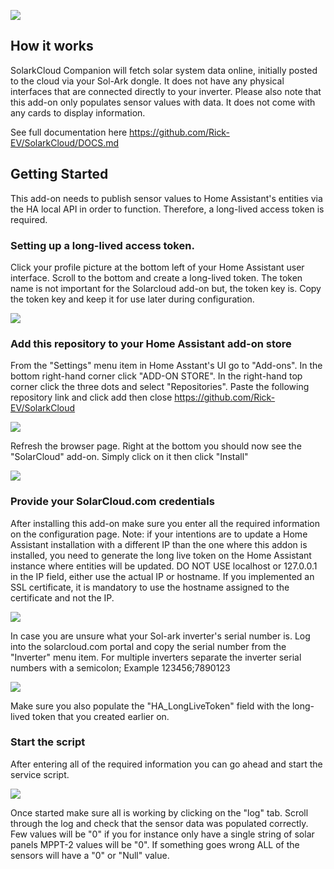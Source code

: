 
![](https://github.com/Rick-EV/SolarkCloud/logo.png)

## How it works
SolarkCloud Companion will fetch solar system data online, initially posted to the cloud via your Sol-Ark dongle. It does not have any physical interfaces that are connected directly to your inverter. 
Please also note that this add-on only populates sensor values with data. It does not come with any cards to display information.

See full documentation here
https://github.com/Rick-EV/SolarkCloud/DOCS.md

## Getting Started

This add-on needs to publish sensor values to Home Assistant's entities via the HA local API in order to function. Therefore, a long-lived access token is required.

### Setting up a long-lived access token.
Click your profile picture at the bottom left of your Home Assistant user interface. Scroll to the bottom and create a long-lived token. The token name is not important for the Solarcloud add-on but, the token key is. Copy the token key and keep it for use later during configuration.

![](https://github.com/Rick-EV/SolarkCloud/longlivetoken.png)

### Add this repository to your Home Assistant add-on store
From the "Settings" menu item in Home Asstant's UI go to "Add-ons". In the bottom right-hand corner click "ADD-ON STORE". In the right-hand top corner click the three dots and select "Repositories".
Paste the following repository link and click add then close https://github.com/Rick-EV/SolarkCloud

![](https://github.com/Rick-EV/SolarkCloud/addrepo.png)

Refresh the browser page. Right at the bottom you should now see the "SolarCloud" add-on. Simply click on it then click "Install"

![](https://github.com/Rick-EV/SolarkCloud/solarsynkaddon.png)


### Provide your SolarCloud.com credentials
After installing this add-on make sure you enter all the required information on the configuration page. Note: if your intentions are to update a Home Assistant installation with a different IP than the one where this addon is installed, you need to generate the long live token on the Home Assistant instance where entities will be updated. 
DO NOT USE localhost or 127.0.0.1 in the IP field, either use the actual IP or hostname. If you implemented an SSL certificate, it is mandatory to use the hostname assigned to the certificate and not the IP. 

![](https://github.com/Rick-EV/SolarkCloud/configuration.png)

In case you are unsure what your Sol-ark inverter's serial number is. Log into the solarcloud.com portal and copy the serial number from the "Inverter" menu item.
For multiple inverters separate the inverter serial numbers with a semicolon; Example 123456;7890123

![](https://github.com/Rick-EV/SolarkCloud/sunserial.png)

Make sure you also populate the "HA_LongLiveToken" field with the long-lived token that you created earlier on.

### Start the script
After entering all of the required information you can go ahead and start the service script.

![](https://github.com/Rick-EV/SolarkCloud/solarsynkstarted.png)

Once started make sure all is working by clicking on the "log" tab. Scroll through the log and check that the sensor data was populated correctly.
Few values will be "0" if you for instance only have a single string of solar panels MPPT-2 values will be "0". If something goes wrong ALL of the sensors will have a "0" or "Null" value. 


